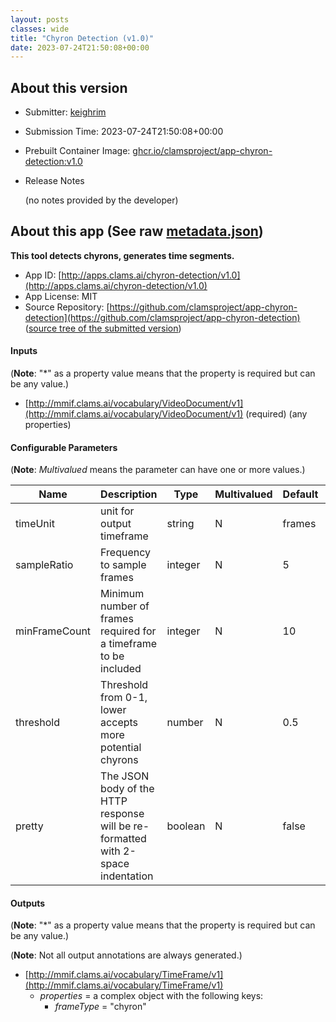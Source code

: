 ```yaml
---
layout: posts
classes: wide
title: "Chyron Detection (v1.0)"
date: 2023-07-24T21:50:08+00:00
---
```

## About this version

* Submitter: [keighrim](https://github.com/keighrim)
* Submission Time: 2023-07-24T21:50:08+00:00
* Prebuilt Container Image: [ghcr.io/clamsproject/app-chyron-detection:v1.0](https://github.com/clamsproject/app-chyron-detection/pkgs/container/app-chyron-detection/v1.0)
* Release Notes

    (no notes provided by the developer)

## About this app (See raw [metadata.json](metadata.json))

**This tool detects chyrons, generates time segments.**

* App ID: [http://apps.clams.ai/chyron-detection/v1.0](http://apps.clams.ai/chyron-detection/v1.0)
* App License: MIT
* Source Repository: [https://github.com/clamsproject/app-chyron-detection](https://github.com/clamsproject/app-chyron-detection) ([source tree of the submitted version](https://github.com/clamsproject/app-chyron-detection/tree/v1.0))


#### Inputs
(**Note**: "*" as a property value means that the property is required but can be any value.)

* [http://mmif.clams.ai/vocabulary/VideoDocument/v1](http://mmif.clams.ai/vocabulary/VideoDocument/v1)  (required)
(any properties)


#### Configurable Parameters
(**Note**: _Multivalued_ means the parameter can have one or more values.)

|Name|Description|Type|Multivalued|Default|Choices|
|----|-----------|----|-----------|-------|-------|
|timeUnit|unit for output timeframe|string|N|frames|**_`frames`_**, `seconds`, `milliseconds`|
|sampleRatio|Frequency to sample frames|integer|N|5||
|minFrameCount|Minimum number of frames required for a timeframe to be included|integer|N|10||
|threshold|Threshold from 0-1, lower accepts more potential chyrons|number|N|0.5||
|pretty|The JSON body of the HTTP response will be re-formatted with 2-space indentation|boolean|N|false|**_`false`_**, `true`|


#### Outputs
(**Note**: "*" as a property value means that the property is required but can be any value.)

(**Note**: Not all output annotations are always generated.)

* [http://mmif.clams.ai/vocabulary/TimeFrame/v1](http://mmif.clams.ai/vocabulary/TimeFrame/v1) 
    * _properties_ = a complex object with the following keys:
        * _frameType_ = "chyron"
